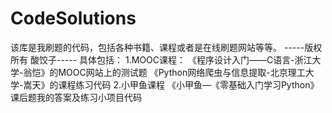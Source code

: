 # CodeSolutions
该库是我刷题的代码，包括各种书籍、课程或者是在线刷题网站等等。
-----版权所有 酸饺子-----
具体包括：
1.MOOC课程：
《程序设计入门——C语言-浙江大学-翁恺》的MOOC网站上的测试题
《Python网络爬虫与信息提取-北京理工大学-嵩天》的课程练习代码
2.小甲鱼课程
《小甲鱼—《零基础入门学习Python》课后题我的答案及练习小项目代码
